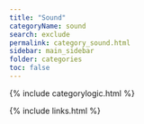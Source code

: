 ```yaml
---
title: "Sound"
categoryName: sound
search: exclude
permalink: category_sound.html
sidebar: main_sidebar
folder: categories
toc: false
---
```

{% include categorylogic.html %}

{% include links.html %}
